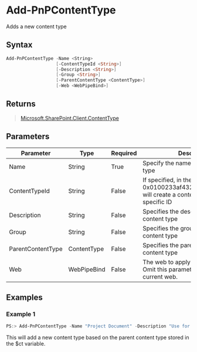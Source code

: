 # Add-PnPContentType
Adds a new content type
## Syntax
```powershell
Add-PnPContentType -Name <String>
                   [-ContentTypeId <String>]
                   [-Description <String>]
                   [-Group <String>]
                   [-ParentContentType <ContentType>]
                   [-Web <WebPipeBind>]
```


## Returns
>[Microsoft.SharePoint.Client.ContentType](https://msdn.microsoft.com/en-us/library/microsoft.sharepoint.client.contenttype.aspx)

## Parameters
Parameter|Type|Required|Description
---------|----|--------|-----------
|Name|String|True|Specify the name of the new content type|
|ContentTypeId|String|False|If specified, in the format of 0x0100233af432334r434343f32f3, will create a content type with the specific ID|
|Description|String|False|Specifies the description of the new content type|
|Group|String|False|Specifies the group of the new content type|
|ParentContentType|ContentType|False|Specifies the parent of the new content type|
|Web|WebPipeBind|False|The web to apply the command to. Omit this parameter to use the current web.|
## Examples

### Example 1
```powershell
PS:> Add-PnPContentType -Name "Project Document" -Description "Use for Contoso projects" -Group "Contoso Content Types" -ParentContentType $ct
```
This will add a new content type based on the parent content type stored in the $ct variable.
